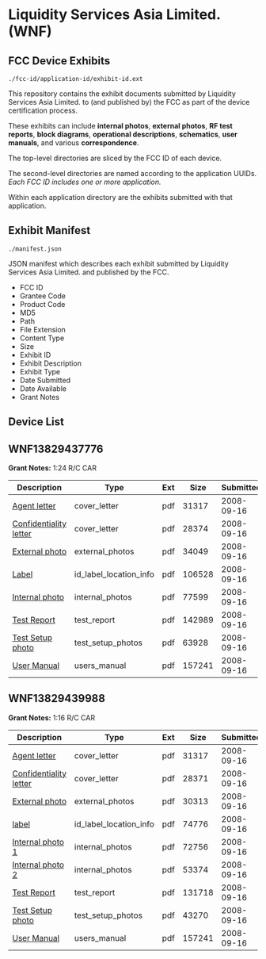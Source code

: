 # Liquidity Services Asia Limited. (WNF)
## FCC Device Exhibits

```
./fcc-id/application-id/exhibit-id.ext
```

This repository contains the exhibit documents submitted by Liquidity Services Asia Limited. to (and published by) the FCC as part of the device certification process.

These exhibits can include **internal photos**, **external photos**, **RF test reports**, **block diagrams**, **operational descriptions**, **schematics**, **user manuals**, and various **correspondence**.

The top-level directories are sliced by the FCC ID of each device.

The second-level directories are named according to the application UUIDs. *Each FCC ID includes one or more application.*

Within each application directory are the exhibits submitted with that application. 

## Exhibit Manifest

```
./manifest.json
```

JSON manifest which describes each exhibit submitted by Liquidity Services Asia Limited. and published by the FCC.

- FCC ID
- Grantee Code
- Product Code
- MD5
- Path
- File Extension
- Content Type
- Size
- Exhibit ID
- Exhibit Description
- Exhibit Type
- Date Submitted
- Date Available
- Grant Notes

## Device List
## WNF13829437776
**Grant Notes:** 1:24 R/C CAR

| Description | Type | Ext | Size | Submitted | Available |
| ----------- | ---- | --- | ---- | --------- | --------- |
| [Agent letter](WNF13829437776/5f051aa2c63cf8caf43eb361bee5b36b/1001640.pdf) | cover_letter | pdf | 31317 | 2008-09-16 | 2008-09-16 |
| [Confidentiality letter](WNF13829437776/5f051aa2c63cf8caf43eb361bee5b36b/1001641.pdf) | cover_letter | pdf | 28374 | 2008-09-16 | 2008-09-16 |
| [External photo](WNF13829437776/5f051aa2c63cf8caf43eb361bee5b36b/1001642.pdf) | external_photos | pdf | 34049 | 2008-09-16 | 2008-09-16 |
| [Label](WNF13829437776/5f051aa2c63cf8caf43eb361bee5b36b/1001643.pdf) | id_label_location_info | pdf | 106528 | 2008-09-16 | 2008-09-16 |
| [Internal photo](WNF13829437776/5f051aa2c63cf8caf43eb361bee5b36b/1001644.pdf) | internal_photos | pdf | 77599 | 2008-09-16 | 2008-09-16 |
| [Test Report](WNF13829437776/5f051aa2c63cf8caf43eb361bee5b36b/1001647.pdf) | test_report | pdf | 142989 | 2008-09-16 | 2008-09-16 |
| [Test Setup photo](WNF13829437776/5f051aa2c63cf8caf43eb361bee5b36b/1001648.pdf) | test_setup_photos | pdf | 63928 | 2008-09-16 | 2008-09-16 |
| [User Manual](WNF13829437776/5f051aa2c63cf8caf43eb361bee5b36b/1001649.pdf) | users_manual | pdf | 157241 | 2008-09-16 | 2008-09-16 |
## WNF13829439988
**Grant Notes:** 1:16 R/C CAR

| Description | Type | Ext | Size | Submitted | Available |
| ----------- | ---- | --- | ---- | --------- | --------- |
| [Agent letter](WNF13829439988/4fd99facf07445cf4105d9cdcfd411df/1001640.pdf) | cover_letter | pdf | 31317 | 2008-09-16 | 2008-09-16 |
| [Confidentiality letter](WNF13829439988/4fd99facf07445cf4105d9cdcfd411df/1001667.pdf) | cover_letter | pdf | 28371 | 2008-09-16 | 2008-09-16 |
| [External photo](WNF13829439988/4fd99facf07445cf4105d9cdcfd411df/1001668.pdf) | external_photos | pdf | 30313 | 2008-09-16 | 2008-09-16 |
| [label](WNF13829439988/4fd99facf07445cf4105d9cdcfd411df/1001669.pdf) | id_label_location_info | pdf | 74776 | 2008-09-16 | 2008-09-16 |
| [Internal photo 1](WNF13829439988/4fd99facf07445cf4105d9cdcfd411df/1001670.pdf) | internal_photos | pdf | 72756 | 2008-09-16 | 2008-09-16 |
| [Internal photo 2](WNF13829439988/4fd99facf07445cf4105d9cdcfd411df/1001671.pdf) | internal_photos | pdf | 53374 | 2008-09-16 | 2008-09-16 |
| [Test Report](WNF13829439988/4fd99facf07445cf4105d9cdcfd411df/1001674.pdf) | test_report | pdf | 131718 | 2008-09-16 | 2008-09-16 |
| [Test Setup photo](WNF13829439988/4fd99facf07445cf4105d9cdcfd411df/1001675.pdf) | test_setup_photos | pdf | 43270 | 2008-09-16 | 2008-09-16 |
| [User Manual](WNF13829439988/4fd99facf07445cf4105d9cdcfd411df/1001649.pdf) | users_manual | pdf | 157241 | 2008-09-16 | 2008-09-16 |

